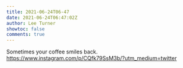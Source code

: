 ```yaml
---
title: 2021-06-24T06-47
date: 2021-06-24T06:47:02Z
author: Lee Turner
showtoc: false
comments: true
---
```


Sometimes your coffee smiles back. https://www.instagram.com/p/CQfk79SsM3b/?utm_medium=twitter

